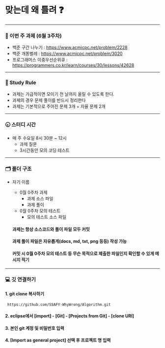 # 맞는데 왜 틀려 :question:
---

### :page_facing_up: 이번 주 과제 (6월 3주차)
* 백준 구간 나누기 : https://www.acmicpc.net/problem/2228
* 백준 개똥벌레 : https://www.acmicpc.net/problem/3020
* 프로그래머스 이중우선순위큐 : https://programmers.co.kr/learn/courses/30/lessons/42628

---

### :closed_book: Study Rule
* 과제는 가급적이면 모이기 전 날까지 올릴 수 있도록 한다. 
* 과제의 경우 문제 풀이를 반드시 정리한다
* 과제는 기본적으로 주어진 문제 3개 + 자율 문제 2개

---

### :clock830: 스터디 시간
* 매 주 수요일 8시 30분 ~ 12시
	* 과제 질문
	* 3시간동안 모의 코딩 테스트

---

### 🗂 폴더 구조
* 자기 이름
	* 0월 0주차 과제
		* 과제 소스 파일
		* 과제 풀이
	* 0월 0주차 모의 테스트
		* 모의 테스트 소스 파일

	#### 과제는 항상 소스코드와 풀이 파일 모두 커밋
	#### 과제 풀이 파일은 자유롭게(docs, md, txt, png 등등) 작성 가능
	#### 커밋 시 0월 0주차 모의 테스트 등 무슨 목적으로 제출한 파일인지 확인할 수 있게 메시지 적기
---
### :computer: 깃 연결하기

#### 1. git clone 복사하기
```
 https://github.com/SSAFY-WhyWrong/Algorithm.git
```

#### 2. eclipse에서 [import] - [Git] - [Projects from Git] - [clone URI]
#### 3. 본인 git 계정 및 비밀번호 입력
#### 4. [Import as general project] 선택 후 프로젝트 명 입력

 
